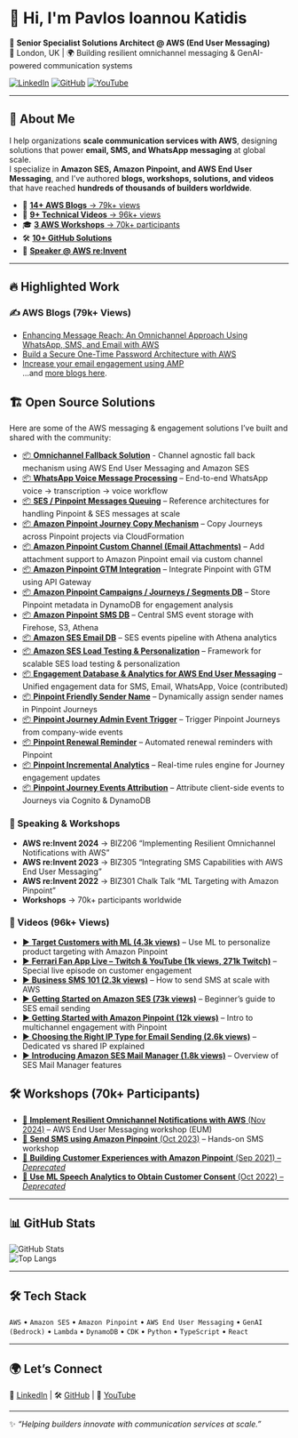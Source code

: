 # 👋 Hi, I'm Pavlos Ioannou Katidis

🚀 **Senior Specialist Solutions Architect @ AWS (End User Messaging)**  
📍 London, UK | 🌍 Building resilient omnichannel messaging & GenAI-powered communication systems  

[![LinkedIn](https://img.shields.io/badge/LinkedIn-Connect-blue?style=for-the-badge&logo=linkedin)](https://www.linkedin.com/in/pavlos-ioannou-katidis/) 
[![GitHub](https://img.shields.io/badge/GitHub-Follow-black?style=for-the-badge&logo=github)](https://github.com/Pioank) 
[![YouTube](https://img.shields.io/badge/YouTube-Watch-red?style=for-the-badge&logo=youtube)](https://www.youtube.com/results?search_query=amazon+ses+pinpoint+pavlos)

---

## 🌟 About Me

I help organizations **scale communication services with AWS**, designing solutions that power **email, SMS, and WhatsApp messaging** at global scale.  
I specialize in **Amazon SES, Amazon Pinpoint, and AWS End User Messaging**, and I’ve authored **blogs, workshops, solutions, and videos** that have reached **hundreds of thousands of builders worldwide**.  

- 📝 [**14+ AWS Blogs** → 79k+ views](#-aws-blogs-79k-views)  
- 🎥 [**9+ Technical Videos** → 96k+ views](#-videos-96k-views)  
- 🎓 [**3 AWS Workshops** → 70k+ participants](#-workshops-70k-participants)  
- 🛠️ [**10+ GitHub Solutions**](#-open-source-solutions)  
- 🎤 [**Speaker @ AWS re:Invent**](#-speaking--workshops)    

---

## 🔥 Highlighted Work

### ✍️ AWS Blogs (79k+ Views)
- [Enhancing Message Reach: An Omnichannel Approach Using WhatsApp, SMS, and Email with AWS](https://aws.amazon.com/blogs/messaging-and-targeting/enhancing-message-reach-an-omnichannel-approach-using-whatsapp-sms-and-email-with-aws/)  
- [Build a Secure One-Time Password Architecture with AWS](https://aws.amazon.com/blogs/messaging-and-targeting/build-a-secure-one-time-password-architecture-with-aws/)  
- [Increase your email engagement using AMP](https://aws.amazon.com/blogs/messaging-and-targeting/increase-your-email-engagement-using-amp/)  
…and [more blogs here](https://aws.amazon.com/blogs/messaging-and-targeting/author/pavlosik/).

## 🏗️ Open Source Solutions

Here are some of the AWS messaging & engagement solutions I’ve built and shared with the community:

- [📦 **Omnichannel Fallback Solution**](https://github.com/aws-samples/omnichannel-fallback-messaging) - Channel agnostic fall back mechanism using AWS End User Messaging and Amazon SES
- [📦 **WhatsApp Voice Message Processing**](https://github.com/Pioank/aws-eum-whatsapp-voice-to-voice-messaging) – End-to-end WhatsApp voice → transcription → voice workflow
- [📦 **SES / Pinpoint Messages Queuing**](https://github.com/Pioank/communication-developer-services-reference-architectures) – Reference architectures for handling Pinpoint & SES messages at scale
- [📦 **Amazon Pinpoint Journey Copy Mechanism**](https://github.com/Pioank/pinpoint-journey-copy-mechanism) – Copy Journeys across Pinpoint projects via CloudFormation
- [📦 **Amazon Pinpoint Custom Channel (Email Attachments)**](https://github.com/Pioank/pinpoint-custom-channel-email-attachments) – Add attachment support to Amazon Pinpoint email via custom channel
- [📦 **Amazon Pinpoint GTM Integration**](https://github.com/Pioank/pinpoint-gtm-connector) – Integrate Pinpoint with GTM using API Gateway
- [📦 **Amazon Pinpoint Campaigns / Journeys / Segments DB**](https://github.com/Pioank/pinpoint-resources-metadata-db) – Store Pinpoint metadata in DynamoDB for engagement analysis
- [📦 **Amazon Pinpoint SMS DB**](https://github.com/Pioank/aws-eum-sms-db) – Central SMS event storage with Firehose, S3, Athena
- [📦 **Amazon SES Email DB**](https://github.com/Pioank/ses-event-db) – SES events pipeline with Athena analytics
- [📦 **Amazon SES Load Testing & Personalization**](https://github.com/Pioank/load-testing-sample-amazon-ses) – Framework for scalable SES load testing & personalization
- [📦 **Engagement Database & Analytics for AWS End User Messaging**](https://github.com/Pioank/Engagement-Database-And-Analytics-Sample-For-End-User-Messaging-And-SES) – Unified engagement data for SMS, Email, WhatsApp, Voice (contributed)
- [📦 **Pinpoint Friendly Sender Name**](https://github.com/Pioank/pinpoint-friendly-sender-name) – Dynamically assign sender names in Pinpoint Journeys
- [📦 **Pinpoint Journey Admin Event Trigger**](https://github.com/Pioank/pinpoint-journeys-adminevent-trigger) – Trigger Pinpoint Journeys from company-wide events
- [📦 **Pinpoint Renewal Reminder**](https://github.com/Pioank/pinpoint-renewal-reminder) – Automated renewal reminders with Pinpoint
- [📦 **Pinpoint Incremental Analytics**](https://github.com/Pioank/pinpoint-incremental-analytics) – Real-time rules engine for Journey engagement updates
- [📦 **Pinpoint Journey Events Attribution**](https://github.com/Pioank/pinpoint-journey-events-attribution) – Attribute client-side events to Journeys via Cognito & DynamoDB

### 🎤 Speaking & Workshops
- **AWS re:Invent 2024** → BIZ206 “Implementing Resilient Omnichannel Notifications with AWS”  
- **AWS re:Invent 2023** → BIZ305 “Integrating SMS Capabilities with AWS End User Messaging”  
- **AWS re:Invent 2022** → BIZ301 Chalk Talk “ML Targeting with Amazon Pinpoint”  
- **Workshops** → 70k+ participants worldwide  

### 🎥 Videos (96k+ Views)

- [▶️ **Target Customers with ML (4.3k views)**](https://www.youtube.com/watch?v=Fy9_Narfpf0&t=9s) – Use ML to personalize product targeting with Amazon Pinpoint  
- [▶️ **Ferrari Fan App Live – Twitch & YouTube (1k views, 271k Twitch)**](https://www.youtube.com/watch?v=-YP_cdKK6ME) – Special live episode on customer engagement  
- [▶️ **Business SMS 101 (2.3k views)**](https://www.youtube.com/watch?v=SB_HI2-G5r4) – How to send SMS at scale with AWS  
- [▶️ **Getting Started on Amazon SES (73k views)**](https://www.youtube.com/watch?v=4pHhz6YL45I) – Beginner’s guide to SES email sending  
- [▶️ **Getting Started with Amazon Pinpoint (12k views)**](https://www.youtube.com/watch?v=Mj-L6ziiBsw) – Intro to multichannel engagement with Pinpoint  
- [▶️ **Choosing the Right IP Type for Email Sending (2.6k views)**](https://www.youtube.com/watch?v=-zs0-bKvkTo) – Dedicated vs shared IP explained  
- [▶️ **Introducing Amazon SES Mail Manager (1.8k views)**](https://www.youtube.com/watch?v=WWNMk08fhN8) – Overview of SES Mail Manager features  

## 🛠️ Workshops (70k+ Participants)

- [📝 **Implement Resilient Omnichannel Notifications with AWS** (Nov 2024)](https://catalog.workshops.aws/omnichannel-fallback-messaging/en-US) – AWS End User Messaging workshop (EUM)  
- [📝 **Send SMS using Amazon Pinpoint** (Oct 2023)](https://catalog.workshops.aws/build-sms-program/en-US) – Hands-on SMS workshop  
- [📝 **Building Customer Experiences with Amazon Pinpoint** (Sep 2021) – *Deprecated*](https://catalog.workshops.aws/amazon-pinpoint-customer-experience)  
- [📝 **Use ML Speech Analytics to Obtain Customer Consent** (Oct 2022) – *Deprecated*](https://catalog.workshops.aws/amazon-connect-pinpoint-customer-consent/en-US)  

---

## 📊 GitHub Stats

![GitHub Stats](https://github-readme-stats.vercel.app/api?username=Pioank&show_icons=true&theme=tokyonight)  
![Top Langs](https://github-readme-stats.vercel.app/api/top-langs/?username=Pioank&layout=compact&theme=tokyonight)

---

## 🛠️ Tech Stack

`AWS` • `Amazon SES` • `Amazon Pinpoint` • `AWS End User Messaging` • `GenAI (Bedrock)` • `Lambda` • `DynamoDB` • `CDK` • `Python` • `TypeScript` • `React`

---

## 🌍 Let’s Connect
💼 [LinkedIn](https://www.linkedin.com/in/pavlos-ioannou-katidis/) | 🛠️ [GitHub](https://github.com/Pioank) | 🎥 [YouTube](https://www.youtube.com/results?search_query=amazon+ses+pinpoint+pavlos)

---
✨ _“Helping builders innovate with communication services at scale.”_
